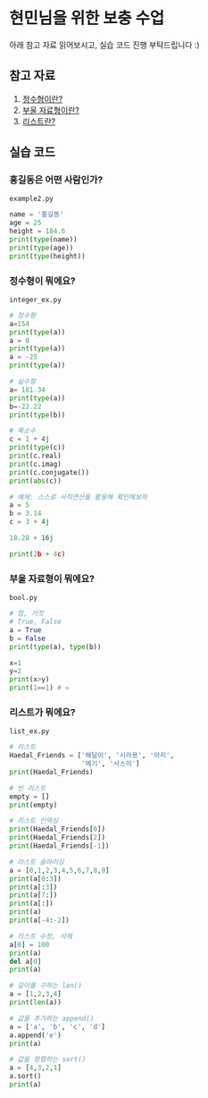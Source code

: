 # 현민님을 위한 보충 수업

아래 참고 자료 읽어보시고, 실습 코드 진행 부탁드립니다 :)

## 참고 자료
1. [정수형이란?](https://ko.wikipedia.org/wiki/%EC%A0%95%EC%88%98%ED%98%95)
2. [부울 자료형이란?](https://ko.wikipedia.org/wiki/%EB%B6%88%EB%A6%AC%EC%96%B8_%EC%9E%90%EB%A3%8C%ED%98%95)
3. [리스트란?](https://ko.wikipedia.org/wiki/%EB%A6%AC%EC%8A%A4%ED%8A%B8_(%EC%BB%B4%ED%93%A8%ED%8C%85))

## 실습 코드
### 홍길동은 어떤 사람인가? 
`example2.py`
```python
name = '홍길동'
age = 25
height = 184.6
print(type(name))
print(type(age))
print(type(height))
```
### 정수형이 뭐에요? 
`integer_ex.py`
``` python
# 정수형
a=154
print(type(a))
a = 0
print(type(a))
a = -25
print(type(a))

# 실수형
a= 181.34
print(type(a))
b=-22.22
print(type(b))

# 복소수
c = 1 + 4j
print(type(c))
print(c.real)
print(c.imag)
print(c.conjugate())
print(abs(c))

# 예제: 스스로 사칙연산을 활용해 확인해보자
a = 5
b = 3.14
c = 3 + 4j

18.28 + 16j

print(2b + 4c)
```
### 부울 자료형이 뭐에요? 
`bool.py`
```python
# 참, 거짓
# True, False
a = True
b = False
print(type(a), type(b))

x=1
y=2
print(x>y)
print(1==1) # =
```
### 리스트가 뭐에요? 
`list_ex.py`
```python
# 리스트
Haedal_Friends = ['해달이', '시라용', '아리', 
                  '메기', '사스미']
print(Haedal_Friends)

# 빈 리스트
empty = []
print(empty)

# 리스트 인덱싱
print(Haedal_Friends[0])
print(Haedal_Friends[2])
print(Haedal_Friends[-1])

# 라스트 슬라이싱
a = [0,1,2,3,4,5,6,7,8,9]
print(a[0:3])
print(a[:3])
print(a[7:])
print(a[:])
print(a)
print(a[-4:-2])

# 리스트 수정, 삭제
a[0] = 100
print(a)
del a[0]
print(a)

# 길이를 구하는 len()
a = [1,2,3,4]
print(len(a))

# 값을 추가하는 append()
a = ['a', 'b', 'c', 'd']
a.append('e')
print(a)

# 값을 정렬하는 sort()
a = [4,3,2,1]
a.sort()
print(a)
```